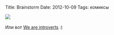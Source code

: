 Title: Brainstorm
Date: 2012-10-09
Tags: комиксы

<div class="text"><img src="https://dl.dropbox.com/u/140528/site/brainstorm-blog.jpeg" /><br /><br />
Или вот <a href="http://www.incidentalcomics.com/2012/09/we-are-introverts.html">We are introverts</a> :)</div>